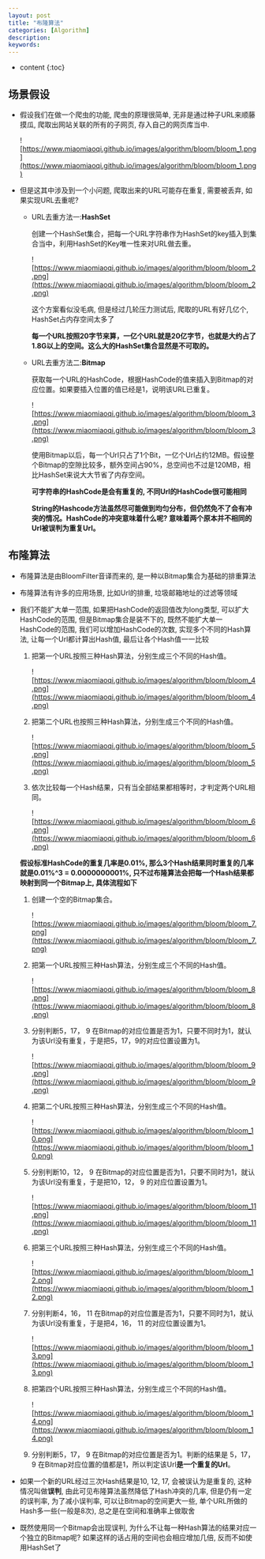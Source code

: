 ```yaml
---
layout: post
title: "布隆算法"
categories: [Algorithm]
description:
keywords:
---
```


* content
{:toc} 
## 场景假设

* 假设我们在做一个爬虫的功能, 爬虫的原理很简单, 无非是通过种子URL来顺藤摸瓜, 爬取出网站关联的所有的子网页, 存入自己的网页库当中.

	![https://www.miaomiaoqi.github.io/images/algorithm/bloom/bloom_1.png](https://www.miaomiaoqi.github.io/images/algorithm/bloom/bloom_1.png)

* 但是这其中涉及到一个小问题, 爬取出来的URL可能存在重复, 需要被丢弃, 如果实现URL去重呢?

	* URL去重方法一:**HashSet**

		创建一个HashSet集合，把每一个URL字符串作为HashSet的key插入到集合当中，利用HashSet的Key唯一性来对URL做去重。

		![https://www.miaomiaoqi.github.io/images/algorithm/bloom/bloom_2.png](https://www.miaomiaoqi.github.io/images/algorithm/bloom/bloom_2.png)

		这个方案看似没毛病, 但是经过几轮压力测试后, 爬取的URL有好几亿个, HashSet占内存空间太多了

		**每一个URL按照20字节来算，一亿个URL就是20亿字节，也就是大约占了1.8G以上的空间。这么大的HashSet集合显然是不可取的。**

	* URL去重方法二:**Bitmap**

		获取每一个URL的HashCode，根据HashCode的值来插入到Bitmap的对应位置。如果要插入位置的值已经是1，说明该URL已重复。

		![https://www.miaomiaoqi.github.io/images/algorithm/bloom/bloom_3.png](https://www.miaomiaoqi.github.io/images/algorithm/bloom/bloom_3.png)

		使用Bitmap以后，每一个Url只占了1个Bit，一亿个Url占约12MB。假设整个Bitmap的空隙比较多，额外空间占90%，总空间也不过是120MB，相比HashSet来说大大节省了内存空间。

		**可字符串的HashCode是会有重复的, 不同Url的HashCode很可能相同**

		**String的Hashcode方法虽然尽可能做到均匀分布，但仍然免不了会有冲突的情况。HashCode的冲突意味着什么呢? 意味着两个原本并不相同的Url被误判为重复Url。**

## 布隆算法

* 布隆算法是由BloomFilter音译而来的, 是一种以Bitmap集合为基础的排重算法

* 布隆算法有许多的应用场景, 比如Url的排重, 垃圾邮箱地址的过滤等领域

* 我们不能扩大单一范围, 如果把HashCode的返回值改为long类型, 可以扩大HashCode的范围, 但是Bitmap集合是装不下的, 既然不能扩大单一HashCode的范围, 我们可以增加HashCode的次数, 实现多个不同的Hash算法, 让每一个Url都计算出Hash值, 最后让各个Hash值一一比较

	1. 把第一个URL按照三种Hash算法，分别生成三个不同的Hash值。

		![https://www.miaomiaoqi.github.io/images/algorithm/bloom/bloom_4.png](https://www.miaomiaoqi.github.io/images/algorithm/bloom/bloom_4.png)

	1. 把第二个URL也按照三种Hash算法，分别生成三个不同的Hash值。

		![https://www.miaomiaoqi.github.io/images/algorithm/bloom/bloom_5.png](https://www.miaomiaoqi.github.io/images/algorithm/bloom/bloom_5.png)

	1. 依次比较每一个Hash结果，只有当全部结果都相等时，才判定两个URL相同。

		![https://www.miaomiaoqi.github.io/images/algorithm/bloom/bloom_6.png](https://www.miaomiaoqi.github.io/images/algorithm/bloom/bloom_6.png)

	**假设标准HashCode的重复几率是0.01%, 那么3个Hash结果同时重复的几率就是0.01%^3 = 0.0000000001%, 只不过布隆算法会把每一个Hash结果都映射到同一个Bitmap上, 具体流程如下**

	1. 创建一个空的Bitmap集合。

		![https://www.miaomiaoqi.github.io/images/algorithm/bloom/bloom_7.png](https://www.miaomiaoqi.github.io/images/algorithm/bloom/bloom_7.png)

	1. 把第一个URL按照三种Hash算法，分别生成三个不同的Hash值。

		![https://www.miaomiaoqi.github.io/images/algorithm/bloom/bloom_8.png](https://www.miaomiaoqi.github.io/images/algorithm/bloom/bloom_8.png)

	1. 分别判断5，17， 9 在Bitmap的对应位置是否为1，只要不同时为1，就认为该Url没有重复，于是把5，17，9的对应位置设置为1。

		![https://www.miaomiaoqi.github.io/images/algorithm/bloom/bloom_9.png](https://www.miaomiaoqi.github.io/images/algorithm/bloom/bloom_9.png)

	1. 把第二个URL按照三种Hash算法，分别生成三个不同的Hash值。

		![https://www.miaomiaoqi.github.io/images/algorithm/bloom/bloom_10.png](https://www.miaomiaoqi.github.io/images/algorithm/bloom/bloom_10.png)

	5. 分别判断10，12， 9 在Bitmap的对应位置是否为1，只要不同时为1，就认为该Url没有重复，于是把10，12， 9 的对应位置设置为1。

		![https://www.miaomiaoqi.github.io/images/algorithm/bloom/bloom_11.png](https://www.miaomiaoqi.github.io/images/algorithm/bloom/bloom_11.png)

	5. 把第三个URL按照三种Hash算法，分别生成三个不同的Hash值。

		![https://www.miaomiaoqi.github.io/images/algorithm/bloom/bloom_12.png](https://www.miaomiaoqi.github.io/images/algorithm/bloom/bloom_12.png)

	5. 分别判断4，16， 11 在Bitmap的对应位置是否为1，只要不同时为1，就认为该Url没有重复，于是把4，16， 11 的对应位置设置为1。

		![https://www.miaomiaoqi.github.io/images/algorithm/bloom/bloom_13.png](https://www.miaomiaoqi.github.io/images/algorithm/bloom/bloom_13.png)

	5. 把第四个URL按照三种Hash算法，分别生成三个不同的Hash值。

		![https://www.miaomiaoqi.github.io/images/algorithm/bloom/bloom_14.png](https://www.miaomiaoqi.github.io/images/algorithm/bloom/bloom_14.png)

	5. 分别判断5，17， 9 在Bitmap的对应位置是否为1。判断的结果是 5，17， 9 在Bitmap对应位置的值都是1，所以判定该Url**是一个重复的Url**。

* 如果一个新的URL经过三次Hash结果是10, 12, 17, 会被误认为是重复的, 这种情况叫做**误判**, 由此可见布隆算法虽然降低了Hash冲突的几率, 但是仍有一定的误判率, 为了减小误判率, 可以让Bitmap的空间更大一些, 单个URL所做的Hash多一些(一般是8次), 总之是在空间和准确率上做取舍

* 既然使用同一个Bitmap会出现误判, 为什么不让每一种Hash算法的结果对应一个独立的Bitmap呢? 如果这样的话占用的空间也会相应增加几倍, 反而不如使用HashSet了